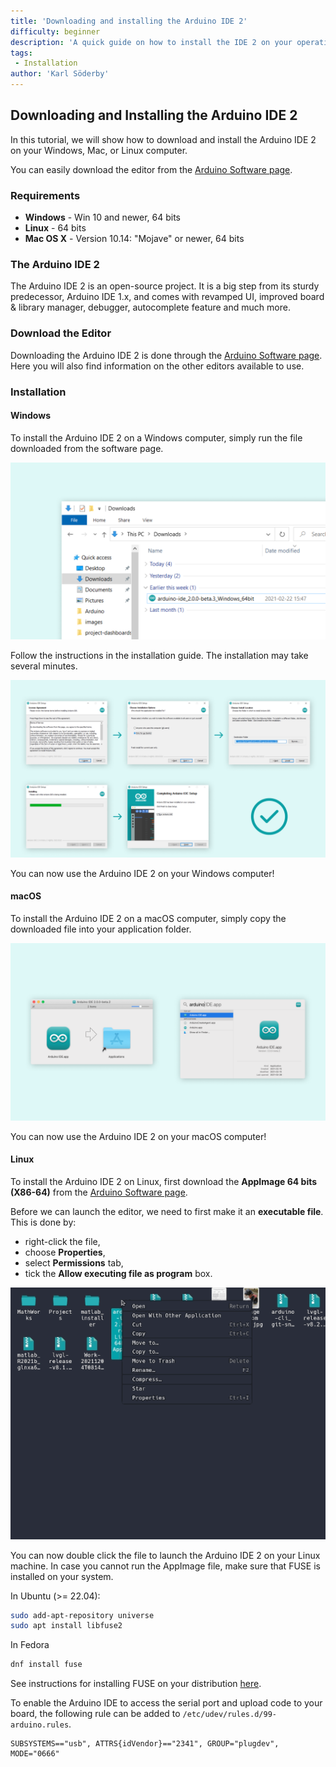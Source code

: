 ```yaml
---
title: 'Downloading and installing the Arduino IDE 2'
difficulty: beginner
description: 'A quick guide on how to install the IDE 2 on your operating system.'
tags:
 - Installation
author: 'Karl Söderby'
---
```


## Downloading and Installing the Arduino IDE 2

In this tutorial, we will show how to download and install the Arduino IDE 2 on your Windows, Mac, or Linux computer.

You can easily download the editor from the [Arduino Software page](https://www.arduino.cc/en/software). 

### Requirements

- **Windows** - Win 10 and newer, 64 bits
- **Linux** - 64 bits
- **Mac OS X** - Version 10.14: "Mojave" or newer, 64 bits

### The Arduino IDE 2

The Arduino IDE 2 is an open-source project. It is a big step from its sturdy predecessor, Arduino IDE 1.x, and comes with revamped UI, improved board & library manager, debugger, autocomplete feature and much more. 

### Download the Editor

Downloading the Arduino IDE 2 is done through the [Arduino Software page](https://www.arduino.cc/en/software). Here you will also find information on the other editors available to use. 

### Installation

#### Windows

To install the Arduino IDE 2 on a Windows computer, simply run the file downloaded from the software page.

![Running the installation file.](assets/downloading-and-installing-img01.png)

Follow the instructions in the installation guide. The installation may take several minutes.

![Instructions for installing the IDE 2](assets/downloading-and-installing-img02.png)

You can now use the Arduino IDE 2 on your Windows computer!

#### macOS

To install the Arduino IDE 2 on a macOS computer, simply copy the downloaded file into your application folder. 

![Installation on macOS.](assets/downloading-and-installing-img03.png)

You can now use the Arduino IDE 2 on your macOS computer!

#### Linux 

To install the Arduino IDE 2 on Linux, first download the **AppImage 64 bits (X86-64)** from the [Arduino Software page](https://www.arduino.cc/en/software). 

Before we can launch the editor, we need to first make it an **executable file**. This is done by:
- right-click the file,
- choose **Properties**,
- select **Permissions** tab, 
- tick the **Allow executing file as program** box.

![Allow execution of file.](assets/linux-installation.gif)

You can now double click the file to launch the Arduino IDE 2 on your Linux machine. In case you cannot run the AppImage file, make sure that FUSE is installed on your system.

In Ubuntu (>= 22.04):
```bash
sudo add-apt-repository universe
sudo apt install libfuse2
```

In Fedora
```bash
dnf install fuse
```

See instructions for installing FUSE on your distribution [here](https://github.com/AppImage/AppImageKit/wiki/FUSE).

To enable the Arduino IDE to access the serial port and upload code to your board, the following rule can be added to `/etc/udev/rules.d/99-arduino.rules`. 
```
SUBSYSTEMS=="usb", ATTRS{idVendor}=="2341", GROUP="plugdev", MODE="0666"
```
